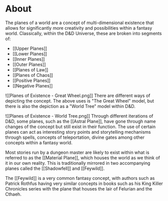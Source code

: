 # About
The planes of a world are a concept of multi-dimensional existence that allows for significantly more creativity and possibilities within a fantasy world. Classically, within the D&D Universe, these are broken into segments of:
- [[Upper Planes]]
- [[Lower Planes]]
- [[Inner Planes]]
- [[Outer Planes]]
- [[Planes of Law]]
- [[Planes of Chaos]]
- [[Positive Planes]]
- [[Negative Planes]]

![[Planes of Existence - Great Wheel.png]]
There are different ways of depicting the concept. The above uses is "The Great Wheel" model, but there is also the depiction as a "World Tree" model within D&D.

![[Planes of Existence - World Tree.png]]
Through different iterations of D&D, some planes, such as the [[Astral Plane]], have gone through name changes of the concept but still exist in their function. The use of certain planes can act as interesting story points and storytelling mechanisms through spells, concepts of teleportation, divine gates among other concepts within a fantasy world.

Most stories run by a dungeon master are likely to exist within what is referred to as the [[Material Plane]], which houses the world as we think of it in our own reality. This is traditionally mirrored in two accompanying planes called the [[Shadowfell]] and [[Feywild]].

The [[Feywild]] is a very common fantasy concept, with authors such as Patrick Rothfus having very similar concepts in books such as his King Killer Chronicles series with the plane that houses the lair of Felurian and the Cthaeh.

